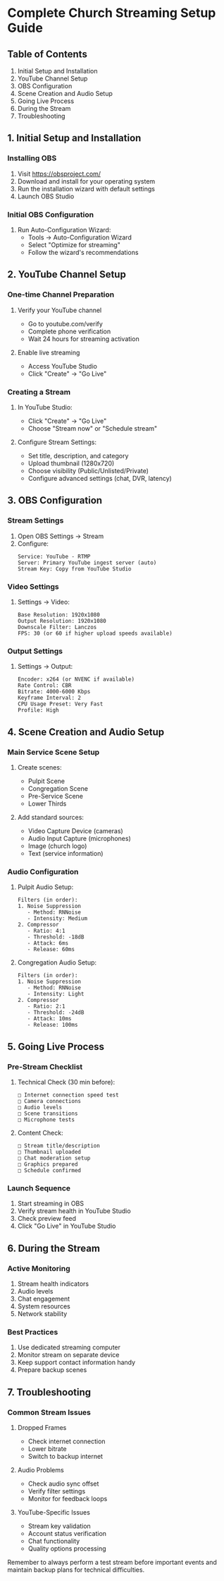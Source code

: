 # Complete Church Streaming Setup Guide

## Table of Contents
1. Initial Setup and Installation
2. YouTube Channel Setup
3. OBS Configuration
4. Scene Creation and Audio Setup
5. Going Live Process
6. During the Stream
7. Troubleshooting

## 1. Initial Setup and Installation

### Installing OBS
1. Visit https://obsproject.com/
2. Download and install for your operating system
3. Run the installation wizard with default settings
4. Launch OBS Studio

### Initial OBS Configuration
1. Run Auto-Configuration Wizard:
   - Tools → Auto-Configuration Wizard
   - Select "Optimize for streaming"
   - Follow the wizard's recommendations

## 2. YouTube Channel Setup

### One-time Channel Preparation
1. Verify your YouTube channel
   - Go to youtube.com/verify
   - Complete phone verification
   - Wait 24 hours for streaming activation

2. Enable live streaming
   - Access YouTube Studio
   - Click "Create" → "Go Live"

### Creating a Stream
1. In YouTube Studio:
   - Click "Create" → "Go Live"
   - Choose "Stream now" or "Schedule stream"

2. Configure Stream Settings:
   - Set title, description, and category
   - Upload thumbnail (1280x720)
   - Choose visibility (Public/Unlisted/Private)
   - Configure advanced settings (chat, DVR, latency)

## 3. OBS Configuration

### Stream Settings
1. Open OBS Settings → Stream
2. Configure:
   ```
   Service: YouTube - RTMP
   Server: Primary YouTube ingest server (auto)
   Stream Key: Copy from YouTube Studio
   ```

### Video Settings
1. Settings → Video:
   ```
   Base Resolution: 1920x1080
   Output Resolution: 1920x1080
   Downscale Filter: Lanczos
   FPS: 30 (or 60 if higher upload speeds available)
   ```

### Output Settings
1. Settings → Output:
   ```
   Encoder: x264 (or NVENC if available)
   Rate Control: CBR
   Bitrate: 4000-6000 Kbps
   Keyframe Interval: 2
   CPU Usage Preset: Very Fast
   Profile: High
   ```

## 4. Scene Creation and Audio Setup

### Main Service Scene Setup
1. Create scenes:
   - Pulpit Scene
   - Congregation Scene
   - Pre-Service Scene
   - Lower Thirds

2. Add standard sources:
   - Video Capture Device (cameras)
   - Audio Input Capture (microphones)
   - Image (church logo)
   - Text (service information)

### Audio Configuration
1. Pulpit Audio Setup:
   ```
   Filters (in order):
   1. Noise Suppression
      - Method: RNNoise
      - Intensity: Medium
   2. Compressor
      - Ratio: 4:1
      - Threshold: -18dB
      - Attack: 6ms
      - Release: 60ms
   ```

2. Congregation Audio Setup:
   ```
   Filters (in order):
   1. Noise Suppression
      - Method: RNNoise
      - Intensity: Light
   2. Compressor
      - Ratio: 2:1
      - Threshold: -24dB
      - Attack: 10ms
      - Release: 100ms
   ```

## 5. Going Live Process

### Pre-Stream Checklist
1. Technical Check (30 min before):
   ```
   □ Internet connection speed test
   □ Camera connections
   □ Audio levels
   □ Scene transitions
   □ Microphone tests
   ```

2. Content Check:
   ```
   □ Stream title/description
   □ Thumbnail uploaded
   □ Chat moderation setup
   □ Graphics prepared
   □ Schedule confirmed
   ```

### Launch Sequence
1. Start streaming in OBS
1. Verify stream health in YouTube Studio
1. Check preview feed
1. Click "Go Live" in YouTube Studio

## 6. During the Stream

### Active Monitoring
1. Stream health indicators
1. Audio levels
1. Chat engagement
1. System resources
1. Network stability

### Best Practices
1. Use dedicated streaming computer
1. Monitor stream on separate device
1. Keep support contact information handy
1. Prepare backup scenes

## 7. Troubleshooting

### Common Stream Issues
1. Dropped Frames
   - Check internet connection
   - Lower bitrate
   - Switch to backup internet

2. Audio Problems
   - Check audio sync offset
   - Verify filter settings
   - Monitor for feedback loops

3. YouTube-Specific Issues
   - Stream key validation
   - Account status verification
   - Chat functionality
   - Quality options processing

Remember to always perform a test stream before important events and maintain backup plans for technical difficulties.
